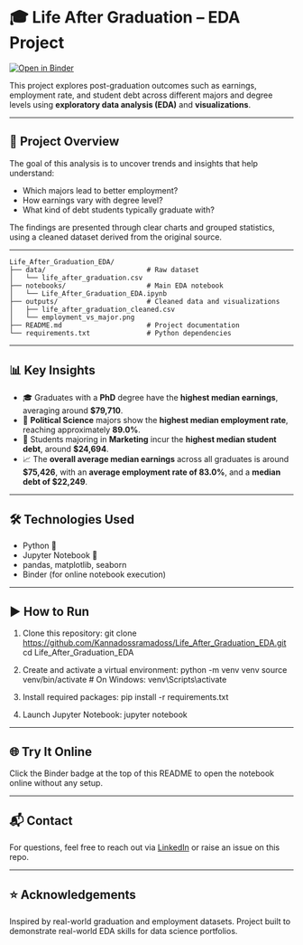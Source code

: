 # 🎓 Life After Graduation – EDA Project

[![Open in Binder](https://mybinder.org/badge_logo.svg)](https://mybinder.org/v2/gh/Kannadossramadoss/Life_After_Graduation_EDA/HEAD)

This project explores post-graduation outcomes such as earnings, employment rate, and student debt across different majors and degree levels using **exploratory data analysis (EDA)** and **visualizations**.

---

## 📌 Project Overview

The goal of this analysis is to uncover trends and insights that help understand:

- Which majors lead to better employment?
- How earnings vary with degree level?
- What kind of debt students typically graduate with?

The findings are presented through clear charts and grouped statistics, using a cleaned dataset derived from the original source.

---
```
Life_After_Graduation_EDA/
├── data/                         # Raw dataset
│   └── life_after_graduation.csv
├── notebooks/                    # Main EDA notebook
│   └── Life_After_Graduation_EDA.ipynb
├── outputs/                      # Cleaned data and visualizations
│   ├── life_after_graduation_cleaned.csv
│   └── employment_vs_major.png
├── README.md                     # Project documentation
└── requirements.txt              # Python dependencies
```
---

## 📊 Key Insights

- 🎓 Graduates with a **PhD** degree have the **highest median earnings**, averaging around **\$79,710**.
- 💼 **Political Science** majors show the **highest median employment rate**, reaching approximately **89.0%**.
- 💸 Students majoring in **Marketing** incur the **highest median student debt**, around **\$24,694**.
- 📈 The **overall average median earnings** across all graduates is around **\$75,426**, with an **average employment rate of 83.0%**, and a **median debt of \$22,249**.

---

## 🛠️ Technologies Used

- Python 🐍
- Jupyter Notebook 📓
- pandas, matplotlib, seaborn
- Binder (for online notebook execution)

---

## ▶️ How to Run

1. Clone this repository:
   git clone https://github.com/Kannadossramadoss/Life_After_Graduation_EDA.git
   cd Life_After_Graduation_EDA

2. Create and activate a virtual environment:
   python -m venv venv
   source venv/bin/activate  # On Windows: venv\Scripts\activate

3. Install required packages:
   pip install -r requirements.txt

4. Launch Jupyter Notebook:
   jupyter notebook

---

## 🌐 Try It Online
Click the Binder badge at the top of this README to open the notebook online without any setup.

---

## 📬 Contact
For questions, feel free to reach out via [LinkedIn](https://www.linkedin.com/in/kannadoss-ramadoss/) or raise an issue on this repo.

---

## ⭐ Acknowledgements
Inspired by real-world graduation and employment datasets. Project built to demonstrate real-world EDA skills for data science portfolios.
